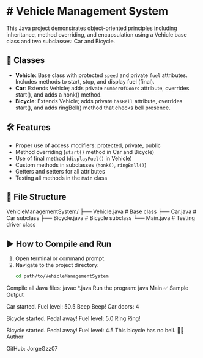 # # Vehicle Management System

This Java project demonstrates object-oriented principles including inheritance, method overriding, and encapsulation using a Vehicle base class and two subclasses: Car and Bicycle.

## 🚗 Classes

- **Vehicle**: Base class with protected `speed` and private `fuel` attributes. Includes methods to start, stop, and display fuel (final).
- **Car**: Extends Vehicle; adds private `numberOfDoors` attribute, overrides start(), and adds a honk() method.
- **Bicycle**: Extends Vehicle; adds private `hasBell` attribute, overrides start(), and adds ringBell() method that checks bell presence.

## 🛠️ Features

- Proper use of access modifiers: protected, private, public
- Method overriding (`start()` method in Car and Bicycle)
- Use of final method (`displayFuel()` in Vehicle)
- Custom methods in subclasses (`honk()`, `ringBell()`)
- Getters and setters for all attributes
- Testing all methods in the `Main` class

## 📁 File Structure

VehicleManagementSystem/
├── Vehicle.java # Base class
├── Car.java # Car subclass
├── Bicycle.java # Bicycle subclass
└── Main.java # Testing driver class


## ▶️ How to Compile and Run

1. Open terminal or command prompt.
2. Navigate to the project directory:
   ```bash
   cd path/to/VehicleManagementSystem
Compile all Java files:
javac *.java
Run the program:
java Main
✅ Sample Output

Car started.
Fuel level: 50.5
Beep Beep!
Car doors: 4

Bicycle started. Pedal away!
Fuel level: 5.0
Ring Ring!

Bicycle started. Pedal away!
Fuel level: 4.5
This bicycle has no bell.
👨‍💻 Author

GitHub: JorgeGzz07

